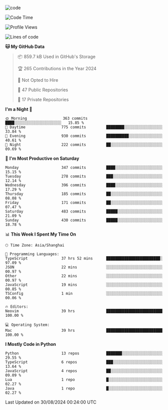 
<!--
**liuyaanng/liuyaanng** is a ✨ _special_ ✨ repository because its `README.md` (this file) appears on your GitHub profile.

Here are some ideas to get you started:

- 🔭 I’m currently working on ...
- 🌱 I’m currently learning ...
- 👯 I’m looking to collaborate on ...
- 🤔 I’m looking for help with ...
- 💬 Ask me about ...
- 📫 How to reach me: ...
- 😄 Pronouns: ...
- ⚡ Fun fact: ...
-->


![code](https://cdn.jsdelivr.net/gh/liuyaanng/liuyaanng@1.0/code.gif) 

<!--START_SECTION:waka-->
![Code Time](http://img.shields.io/badge/Code%20Time-734%20hrs%2038%20mins-blue)

![Profile Views](http://img.shields.io/badge/Profile%20Views-0-blue)

![Lines of code](https://img.shields.io/badge/From%20Hello%20World%20I%27ve%20Written-14.7%20million%20lines%20of%20code-blue)

**🐱 My GitHub Data** 

> 📦 859.7 kB Used in GitHub's Storage 
 > 
> 🏆 265 Contributions in the Year 2024
 > 
> 🚫 Not Opted to Hire
 > 
> 📜 47 Public Repositories 
 > 
> 🔑 17 Private Repositories 
 > 
**I'm a Night 🦉** 

```text
🌞 Morning                363 commits         ████░░░░░░░░░░░░░░░░░░░░░   15.85 % 
🌆 Daytime                775 commits         ████████░░░░░░░░░░░░░░░░░   33.84 % 
🌃 Evening                930 commits         ██████████░░░░░░░░░░░░░░░   40.61 % 
🌙 Night                  222 commits         ██░░░░░░░░░░░░░░░░░░░░░░░   09.69 % 
```
📅 **I'm Most Productive on Saturday** 

```text
Monday                   347 commits         ████░░░░░░░░░░░░░░░░░░░░░   15.15 % 
Tuesday                  278 commits         ███░░░░░░░░░░░░░░░░░░░░░░   12.14 % 
Wednesday                396 commits         ████░░░░░░░░░░░░░░░░░░░░░   17.29 % 
Thursday                 185 commits         ██░░░░░░░░░░░░░░░░░░░░░░░   08.08 % 
Friday                   171 commits         ██░░░░░░░░░░░░░░░░░░░░░░░   07.47 % 
Saturday                 483 commits         █████░░░░░░░░░░░░░░░░░░░░   21.09 % 
Sunday                   430 commits         █████░░░░░░░░░░░░░░░░░░░░   18.78 % 
```


📊 **This Week I Spent My Time On** 

```text
🕑︎ Time Zone: Asia/Shanghai

💬 Programming Languages: 
TypeScript               37 hrs 52 mins      ████████████████████████░   97.09 % 
JSON                     22 mins             ░░░░░░░░░░░░░░░░░░░░░░░░░   00.97 % 
Other                    22 mins             ░░░░░░░░░░░░░░░░░░░░░░░░░   00.97 % 
JavaScript               19 mins             ░░░░░░░░░░░░░░░░░░░░░░░░░   00.85 % 
TSConfig                 1 min               ░░░░░░░░░░░░░░░░░░░░░░░░░   00.06 % 

🔥 Editors: 
Neovim                   39 hrs              █████████████████████████   100.00 % 

💻 Operating System: 
Mac                      39 hrs              █████████████████████████   100.00 % 
```

**I Mostly Code in Python** 

```text
Python                   13 repos            ███████░░░░░░░░░░░░░░░░░░   29.55 % 
TypeScript               6 repos             ███░░░░░░░░░░░░░░░░░░░░░░   13.64 % 
JavaScript               4 repos             ██░░░░░░░░░░░░░░░░░░░░░░░   09.09 % 
Lua                      1 repo              █░░░░░░░░░░░░░░░░░░░░░░░░   02.27 % 
Java                     1 repo              █░░░░░░░░░░░░░░░░░░░░░░░░   02.27 % 
```




 Last Updated on 30/08/2024 00:24:00 UTC
<!--END_SECTION:waka-->
